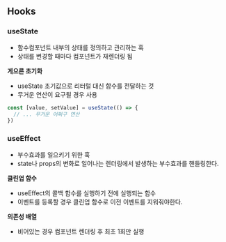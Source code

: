 ## Hooks

### useState
- 함수컴포넌트 내부의 상태를 정의하고 관리하는 훅
- 상태를 변경할 때마다 컴포넌트가 재렌더링 됨

**게으른 초기화**
- useState 초기값으로 리터럴 대신 함수를 전달하는 것
- 무거운 연산이 요구될 경우 사용
```javascript
const [value, setValue] = useState(() => {
  // ... 무거운 어쩌구 연산
})
```

### useEffect
- 부수효과를 일으키기 위한 훅
- state나 props의 변화로 일어나는 렌더링에서 발생하는 부수효과를 핸들링한다.

**클린업 함수**
- useEffect의 콜백 함수를 실행하기 전에 실행되는 함수
- 이벤트를 등록할 경우 클린업 함수로 이전 이벤트를 지워줘야한다.

**의존성 배열**
- 비어있는 경우 컴포넌트 렌더링 후 최초 1회만 실행

